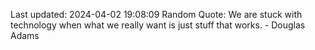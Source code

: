 Last updated: 2024-04-02 19:08:09
Random Quote: We are stuck with technology when what we really want is just stuff that works. - Douglas Adams
